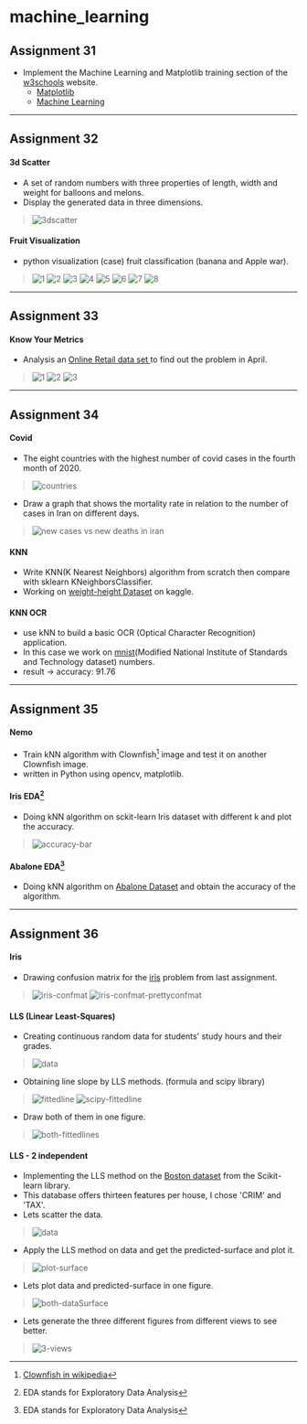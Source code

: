 # machine_learning
## Assignment 31
- Implement the Machine Learning and Matplotlib training section of the <a href='https://www.w3schools.com'>w3schools</a> website.
  - <a href='https://www.w3schools.com/python/matplotlib_intro.asp'>Matplotlib</a>
  - <a href='https://www.w3schools.com/python/python_ml_getting_started.asp'>Machine Learning</a>
---
## Assignment 32
#### 3d Scatter
- A set of random numbers with three properties of length, width and weight for balloons and melons.
- Display the generated data in three dimensions.
>  ![3dscatter](https://user-images.githubusercontent.com/77120507/149618006-bde5b46e-6de0-4fa4-8f67-dea8e771b0ff.png)

#### Fruit Visualization
- python visualization (case) fruit classification (banana and Apple war).
> ![1](https://user-images.githubusercontent.com/77120507/149618040-beb648f6-3dda-402f-8af1-d47c0ffa2e54.png)
![2](https://user-images.githubusercontent.com/77120507/149618043-d4a76456-8c3a-4747-a3d9-304bc4bd28a9.png)
![3](https://user-images.githubusercontent.com/77120507/149618046-60d315f6-d1a3-4b23-8917-b9201a424a51.png)
![4](https://user-images.githubusercontent.com/77120507/149618047-3400b287-051c-44f1-a4b8-d64e0f95b407.png)
![5](https://user-images.githubusercontent.com/77120507/149618048-1e4d83ca-1a2e-4cc7-a21b-9422d83f9eba.png)
![6](https://user-images.githubusercontent.com/77120507/149618049-f3dee545-7b4b-4d69-a8ed-3ab0d13dacc8.png)
![7](https://user-images.githubusercontent.com/77120507/149618051-1f6199c7-6b8e-4705-8720-1adb7230a5fa.png)
![8](https://user-images.githubusercontent.com/77120507/149618052-75e0f4b8-7ed0-43c7-9523-2e8def7fdd09.png)
---
## Assignment 33
#### Know Your Metrics
- Analysis an <a href='https://www.kaggle.com/vijayuv/onlineretail/discussion/130783'>Online Retail data set </a>to find out the problem in April.
> ![1](https://user-images.githubusercontent.com/77120507/150130034-d7e275f6-c1b1-4482-99ed-365a502e6a4f.png)
![2](https://user-images.githubusercontent.com/77120507/150130040-b6253d82-9378-4de8-acef-dc7441cde2bf.png)
![3](https://user-images.githubusercontent.com/77120507/150130041-c9d39386-60f6-495a-85fd-45f8be1ffbe7.png)
---
## Assignment 34
#### Covid
- The eight countries with the highest number of covid cases in the fourth month of 2020.
> ![countries](https://user-images.githubusercontent.com/77120507/150640172-524a5918-50b6-449b-8301-a474365d9911.PNG)

- Draw a graph that shows the mortality rate in relation to the number of cases in Iran on different days.
> ![new cases vs new deaths in iran](https://user-images.githubusercontent.com/77120507/150640175-a67d39b3-4817-4667-ad83-d6ed96fce6a7.png)

#### KNN
- Write KNN(K Nearest Neighbors) algorithm from scratch then compare with sklearn KNeighborsClassifier.
- Working on <a href='https://www.kaggle.com/mustafaali96/weight-height'>weight-height Dataset</a> on kaggle.


#### KNN OCR
- use kNN to build a basic OCR (Optical Character Recognition) application.
- In this case we work on <a href='https://github.com/BenyaminZojaji/Machine_Learning/blob/main/Assignment34/img/mnist.png'>mnist</a>(Modified National Institute of Standards and Technology dataset) numbers.
- result ->  accuracy: 91.76
---
## Assignment 35
#### Nemo
- Train kNN algorithm with Clownfish[^1] image and test it on another Clownfish image.
- written in Python using opencv, matplotlib.

#### Iris EDA[^2]
- Doing kNN algorithm on sckit-learn Iris dataset with different k and plot the accuracy.
> ![accuracy-bar](https://user-images.githubusercontent.com/77120507/152134392-9a379333-3c1c-4396-a2cd-0d52c66e1b20.png)

#### Abalone EDA[^2]
- Doing kNN algorithm on <a href='https://archive.ics.uci.edu/ml/datasets/abalone'>Abalone Dataset</a> and obtain the accuracy of the algorithm.


[^1]: <a href='https://en.wikipedia.org/wiki/Amphiprioninae'>Clownfish in wikipedia</a>
[^2]: EDA stands for Exploratory Data Analysis
---
## Assignment 36
#### Iris
- Drawing confusion matrix for the <a href='https://github.com/BenyaminZojaji/Machine_Learning/tree/main/Assignment35'>iris</a> problem from last assignment.
> ![iris-confmat](https://user-images.githubusercontent.com/77120507/152503716-ec39c3dc-8ce8-4d5d-912f-0272929323ca.png)
![iris-confmat-prettyconfmat](https://user-images.githubusercontent.com/77120507/152504588-b1e684e5-1da9-4b71-8e88-a87ef0ac7b65.png)

#### LLS (Linear Least-Squares)
- Creating continuous random data for students' study hours and their grades.
> ![data](https://user-images.githubusercontent.com/77120507/152536915-f1e7c2fc-8827-44da-8939-bd66c8177483.png)
- Obtaining line slope by LLS methods. (formula and scipy library)
> ![fittedline](https://user-images.githubusercontent.com/77120507/152535641-a1bed5ea-f895-41cb-b0d5-8d4ca587a49f.png)
![scipy-fittedline](https://user-images.githubusercontent.com/77120507/152535658-7702ade7-d41b-4ab0-8333-bd6c7cbcc5ce.png)
- Draw both of them in one figure.
> ![both-fittedlines](https://user-images.githubusercontent.com/77120507/152535669-bd944145-1e2e-4519-b34d-9c4257b78013.png)

#### LLS - 2 independent
- Implementing the LLS method on the <a href='https://scikit-learn.org/stable/modules/generated/sklearn.datasets.load_boston.html'>Boston dataset</a> from the Scikit-learn library.
- This database offers thirteen features per house, I chose 'CRIM' and 'TAX'.
- Lets scatter the data.
> ![data](https://user-images.githubusercontent.com/77120507/152638221-adb5a55e-a7bf-4530-a639-aebe7981bcf1.png)
- Apply the LLS method on data and get the predicted-surface and plot it.
> ![plot-surface](https://user-images.githubusercontent.com/77120507/152638222-133fc3f5-854a-4e69-9e3c-7c5421932df3.png)
- Lets plot data and predicted-surface in one figure. 
> ![both-dataSurface](https://user-images.githubusercontent.com/77120507/152638215-745ba00d-4d07-4f49-a219-cd7ba5910d06.png)
- Lets generate the three different figures from different views to see better.
> ![3-views](https://user-images.githubusercontent.com/77120507/152638023-e3650536-30e8-4acb-9042-b8f1633af79d.png)

